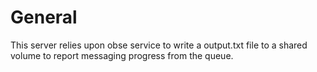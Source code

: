 # General
This server relies upon obse service to write a output.txt file to a shared volume to report
messaging progress from the queue.